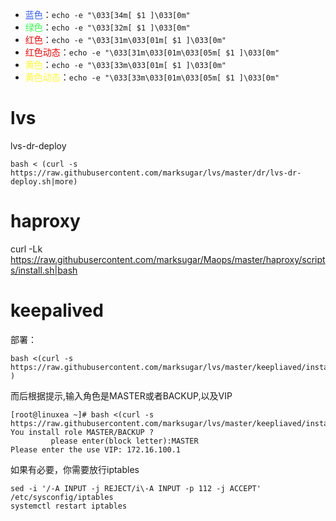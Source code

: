 

- <font color=335BFF>蓝色</font>：`echo -e "\033[34m[ $1 ]\033[0m"`
- <font color=33FF49>绿色</font>：`echo -e "\033[32m[ $1 ]\033[0m"`
- <font color=red>红色</font>：`echo -e "\033[31m\033[01m[ $1 ]\033[0m"`
- <font color=red>红色动态</font>：`echo -e "\033[31m\033[01m\033[05m[ $1 ]\033[0m"`
- <font color=FFF933>黄色</font>：`echo -e "\033[33m\033[01m[ $1 ]\033[0m"`
- <font color=FFF933>黄色动态</font>：`echo -e "\033[33m\033[01m\033[05m[ $1 ]\033[0m"`

# lvs

lvs-dr-deploy

```
bash < (curl -s https://raw.githubusercontent.com/marksugar/lvs/master/dr/lvs-dr-deploy.sh|more)

```

# haproxy

curl -Lk https://raw.githubusercontent.com/marksugar/Maops/master/haproxy/scripts/install.sh|bash

# keepalived


部署：

```
bash <(curl -s  https://raw.githubusercontent.com/marksugar/lvs/master/keepliaved/install.sh|more )
```

而后根据提示,输入角色是MASTER或者BACKUP,以及VIP
```
[root@linuxea ~]# bash <(curl -s  https://raw.githubusercontent.com/marksugar/lvs/master/keepliaved/install.sh|more)
You install role MASTER/BACKUP ?
         please enter(block letter):MASTER
Please enter the use VIP: 172.16.100.1
```

如果有必要，你需要放行iptables
```
sed -i '/-A INPUT -j REJECT/i\-A INPUT -p 112 -j ACCEPT' /etc/sysconfig/iptables
systemctl restart iptables
```
